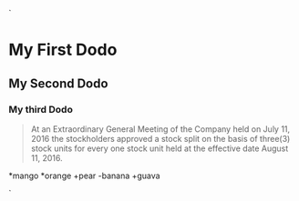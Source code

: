 `<html>

<body>

# <h1>My First Dodo</h1>
## <h2>My Second Dodo</h2>
### <h3>My third Dodo</h3>
>At an Extraordinary General Meeting of the Company held on July 11, 2016 the stockholders approved a stock split on the basis of three(3) stock units for every one stock unit held at the effective date August 11, 2016.

*mango
*orange
+pear
-banana
+guava
 

</body>

</html>`